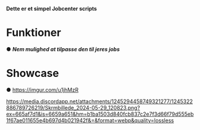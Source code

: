 **Dette er et simpel Jobcenter scripts**

# Funktioner
● ***Nem mulighed at tilpasse den til jeres jobs***

# Showcase
● https://imgur.com/u1jhMzR

https://media.discordapp.net/attachments/1245294458749321277/1245322886789726219/Skrmbillede_2024-05-29_120823.png?ex=665af7d1&is=6659a651&hm=b1ba1503d840fcb837c2e7f3d66f79d555eb1f67ae011655e4b697d4b021942f&=&format=webp&quality=lossless
